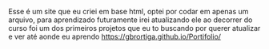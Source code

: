 Esse é um site que eu criei em base html, optei por codar em apenas um arquivo, para aprendizado
futuramente irei atualizando ele ao decorrer do curso 
foi um dos primeiros projetos que eu to buscando por querer atualizar e ver até aonde eu aprendo
https://gbrortiga.github.io/Portifolio/
